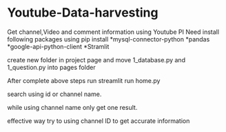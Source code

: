 # Youtube-Data-harvesting
Get channel,Video and comment information using Youtube PI
Need install following packages using pip install
*mysql-connector-python
*pandas
*google-api-python-client
*Stramlit

create new folder in project page and move 1_database.py and 1_question.py into pages folder

After complete above steps run streamlit run home.py

search using id or channel name.

while using channel name only get one result.

effective way try to using channel ID to get accurate information
